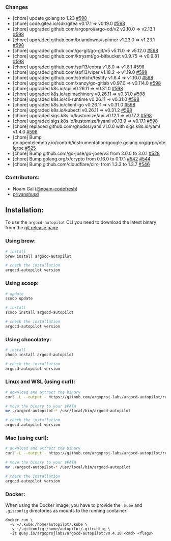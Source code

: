 ### Changes

- [chore] update golang to 1.23 [#598](https://github.com/argoproj-labs/argocd-autopilot/pull/598)
- [chore] code.gitea.io/sdk/gitea v0.17.1 => v0.19.0 [#598](https://github.com/argoproj-labs/argocd-autopilot/pull/598)
- [chore] upgraded github.com/argoproj/argo-cd/v2 v2.10.0 => v2.13.1 [#598](https://github.com/argoproj-labs/argocd-autopilot/pull/598)
- [chore] upgraded github.com/briandowns/spinner v1.23.0 => v1.23.1 [#598](https://github.com/argoproj-labs/argocd-autopilot/pull/598)
- [chore] upgraded github.com/go-git/go-git/v5 v5.11.0 => v5.12.0 [#598](https://github.com/argoproj-labs/argocd-autopilot/pull/598)
- [chore] upgraded github.com/ktrysmt/go-bitbucket v0.9.75 => v0.9.81 [#598](https://github.com/argoproj-labs/argocd-autopilot/pull/598)
- [chore] upgraded github.com/spf13/cobra v1.8.0 => v1.8.1 [#598](https://github.com/argoproj-labs/argocd-autopilot/pull/598)
- [chore] upgraded github.com/spf13/viper v1.18.2 => v1.19.0 [#598](https://github.com/argoproj-labs/argocd-autopilot/pull/598)
- [chore] upgraded github.com/stretchr/testify v1.8.4 => v1.10.0 [#598](https://github.com/argoproj-labs/argocd-autopilot/pull/598)
- [chore] upgraded github.com/xanzy/go-gitlab v0.97.0 => v0.114.0 [#598](https://github.com/argoproj-labs/argocd-autopilot/pull/598)
- [chore] upgraded k8s.io/api v0.26.11 => v0.31.0 [#598](https://github.com/argoproj-labs/argocd-autopilot/pull/598)
- [chore] upgraded k8s.io/apimachinery v0.26.11 => v0.31.0 [#598](https://github.com/argoproj-labs/argocd-autopilot/pull/598)
- [chore] upgraded k8s.io/cli-runtime v0.26.11 => v0.31.0 [#598](https://github.com/argoproj-labs/argocd-autopilot/pull/598)
- [chore] upgraded k8s.io/client-go v0.26.11 => v0.31.0 [#598](https://github.com/argoproj-labs/argocd-autopilot/pull/598)
- [chore] upgraded k8s.io/kubectl v0.26.11 => v0.31.2 [#598](https://github.com/argoproj-labs/argocd-autopilot/pull/598)
- [chore] upgraded sigs.k8s.io/kustomize/api v0.12.1 => v0.17.2 [#598](https://github.com/argoproj-labs/argocd-autopilot/pull/598)
- [chore] upgraded sigs.k8s.io/kustomize/kyaml v0.13.9 => v0.17.1 [#598](https://github.com/argoproj-labs/argocd-autopilot/pull/598)
- [chore] replaced github.com/ghodss/yaml v1.0.0 with sigs.k8s.io/yaml v1.4.0 [#598](https://github.com/argoproj-labs/argocd-autopilot/pull/598)
- [chore] Bump go.opentelemetry.io/contrib/instrumentation/google.golang.org/grpc/otelgrpc [#525](https://github.com/argoproj-labs/argocd-autopilot/pull/525)
- [chore] Bump github.com/go-jose/go-jose/v3 from 3.0.0 to 3.0.1 [#528](https://github.com/argoproj-labs/argocd-autopilot/pull/528)
- [chore] Bump golang.org/x/crypto from 0.16.0 to 0.17.1 [#542](https://github.com/argoproj-labs/argocd-autopilot/pull/542) [#544](https://github.com/argoproj-labs/argocd-autopilot/pull/544)
- [chore] Bump github.com/cloudflare/circl from 1.3.3 to 1.3.7 [#546](https://github.com/argoproj-labs/argocd-autopilot/pull/546)

### Contributors:

- Noam Gal ([@noam-codefresh](https://github.com/noam-codefresh))
- [priyanshusd](https://github.com/priyanshusd)

## Installation:

To use the `argocd-autopilot` CLI you need to download the latest binary from the [git release page](https://github.com/argoproj-labs/argocd-autopilot/releases).

### Using brew:

```bash
# install
brew install argocd-autopilot

# check the installation
argocd-autopilot version
```

### Using scoop:

```bash
# update
scoop update

# install
scoop install argocd-autopilot

# check the installation
argocd-autopilot version
```

### Using chocolatey:

```bash
# install
choco install argocd-autopilot

# check the installation
argocd-autopilot version
```

### Linux and WSL (using curl):

```bash
# download and extract the binary
curl -L --output - https://github.com/argoproj-labs/argocd-autopilot/releases/download/v0.4.18/argocd-autopilot-linux-amd64.tar.gz | tar zx

# move the binary to your $PATH
mv ./argocd-autopilot-* /usr/local/bin/argocd-autopilot

# check the installation
argocd-autopilot version
```

### Mac (using curl):

```bash
# download and extract the binary
curl -L --output - https://github.com/argoproj-labs/argocd-autopilot/releases/download/v0.4.18/argocd-autopilot-darwin-amd64.tar.gz | tar zx

# move the binary to your $PATH
mv ./argocd-autopilot-* /usr/local/bin/argocd-autopilot

# check the installation
argocd-autopilot version
```

### Docker:

When using the Docker image, you have to provide the `.kube` and `.gitconfig` directories as mounts to the running container:

```
docker run \
  -v ~/.kube:/home/autopilot/.kube \
  -v ~/.gitconfig:/home/autopilot/.gitconfig \
  -it quay.io/argoprojlabs/argocd-autopilot:v0.4.18 <cmd> <flags>
```
